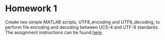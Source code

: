 # Homework 1
Create two simple MATLAB scripts, UTF8_encoding and UTF8_decoding, to perform file encoding and decoding between UCS-4 and UTF-8 standards. The assignment instructions can be found [here](HW1-Consegna.pdf).
